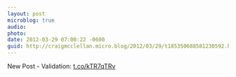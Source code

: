 ```yaml
---
layout: post
microblog: true
audio: 
photo: 
date: 2012-03-29 07:00:22 -0600
guid: http://craigmcclellan.micro.blog/2012/03/29/t185350688581230592.html
---
```

New Post - Validation: [t.co/kTR7qTRv](http://t.co/kTR7qTRv)
